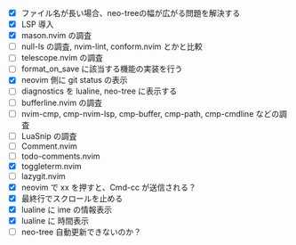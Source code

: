 - [x] ファイル名が長い場合、neo-treeの幅が広がる問題を解決する
- [x] LSP 導入
- [x] mason.nvim の調査
- [ ] null-ls の調査, nvim-lint, conform.nvim とかと比較
- [ ] telescope.nvim の調査
- [ ] format_on_save に該当する機能の実装を行う
- [x] neovim 側に git status の表示
- [ ] diagnostics を lualine, neo-tree に表示する
- [ ] bufferline.nvim の調査
- [ ] nvim-cmp, cmp-nvim-lsp, cmp-buffer, cmp-path, cmp-cmdline などの調査
- [ ] LuaSnip の調査
- [ ] Comment.nvim
- [ ] todo-comments.nvim
- [x] toggleterm.nvim
- [ ] lazygit.nvim
- [x] neovim で xx を押すと、Cmd-cc が送信される？
- [x] 最終行でスクロールを止める
- [x] lualine に ime の情報表示
- [x] lualine に 時間表示
- [ ] neo-tree 自動更新できないのか？
